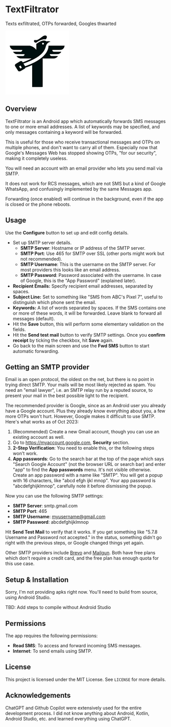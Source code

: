 # TextFiltrator

Texts exfiltrated, OTPs forwarded, Googles thwarted

<img src="https://raw.githubusercontent.com/ganeshv/textfiltrator/master/tf_logo.png" width="200">

## Overview

TextFiltrator is an Android app which automatically forwards SMS messages to one or
more email addresses. A list of keywords may be specified, and only messages containing a
keyword will be forwarded.

This is useful for those who receive transactional messages and OTPs on multiple phones,
and don't want to carry all of them. Especially now that Google's Messages Web
has stopped showing OTPs, "for our security", making it completely useless.

You will need an account with an email provider who lets you send mail via SMTP.

It does not work for RCS messages, which are not SMS but a kind of Google WhatsApp, and
confusingly implemented by the same Messages app.

Forwarding (once enabled) will continue in the background, even if the app is closed 
or the phone reboots.

## Usage

Use the **Configure** button to set up and edit config details.

- Set up SMTP server details. 
    - **SMTP Server**: Hostname or IP address of the SMTP server.
    - **SMTP Port**: Use 465 for SMTP over SSL (other ports might work but not recommended).
    - **SMTP Username**: This is the username on the SMTP server. For most providers this looks
        like an email address.
    - **SMTP Password**: Password associated with the username. In case of Google, this is the
    "App Password" (explained later).
- **Recipient Emails:** Specify recipient email addresses, separated by spaces.
- **Subject Line:** Set to something like "SMS from ABC's Pixel 7", useful to distinguish which phone sent the email.
- **Keywords:** A list of words separated by spaces. If the SMS contains one or more
    of these words, it will be forwarded. Leave blank to forward all messages (default).
- Hit the **Save** button, this will perform some elementary validation on the fields.
- Hit the **Send test mail** button to verify SMTP settings. Once you **confirm receipt** by ticking
    the checkbox, hit **Save** again.
- Go back to the main screen and use the **Fwd SMS** button to start automatic forwarding.

## Getting an SMTP provider

Email is an open protocol, the oldest on the net, but there is no point in trying direct SMTP.
Your mails will be most likely rejected as spam. You need an "email lawyer", i.e. an SMTP relay run by a
reputed source, to present your mail in the best possible light to the recipient.

The recommended provider is Google, since as an Android user you already have a Google account.
Plus they already know everything about you, a few more OTPs won't hurt. However, Google makes it
difficult to use SMTP. Here's what works as of Oct 2023:

1. (Recommended) Create a new Gmail account, though you can use an existing account as well.
2. Go to https://myaccount.google.com, **Security** section.
3. **2-Step Verification**: You need to enable this, or the following steps won't work.
4. **App passwords**: Go to the search bar at the top of the page which says "Search Google Account"
(not the browser URL or search bar) and enter "app" to find the **App passwords** menu.
It's not visible otherwise. Create an app password with a name like "SMTP". You will get a 
popup with 16 characters, like "abcd efgh ijkl mnop". Your app password is "abcdefghijklmnop",
carefully note it before dismissing the popup.

Now you can use the following SMTP settings:
- **SMTP Server**: smtp.gmail.com
- **SMTP Port**: 465
- **SMTP Username**: myusername@gmail.com
- **SMTP Password**: abcdefghijklmnop

Hit **Send Test Mail** to verify that it works. If you get something like
"5.7.8 Username and Password not accepted." in the status, something didn't
go right with the previous steps, or Google changed things yet again.

Other SMTP providers include [Brevo](https://www.brevo.com/products/transactional-email/) and
[Mailgun](https://www.mailgun.com/). Both have free plans which don't require a credit card,
and the free plan has enough quota for this use case.

## Setup & Installation

Sorry, I'm not providing apks right now. You'll need to build from source, using
Android Studio.

TBD: Add steps to compile without Android Studio

## Permissions

The app requires the following permissions:

- **Read SMS**: To access and forward incoming SMS messages.
- **Internet**: To send emails using SMTP.

## License

This project is licensed under the MIT License. See `LICENSE` for more details.

## Acknowledgements

ChatGPT and Github Copilot were extensively used for the entire development
process. I did not know anything about Android, Kotlin, Android Studio, etc.
and learned everything using ChatGPT.
